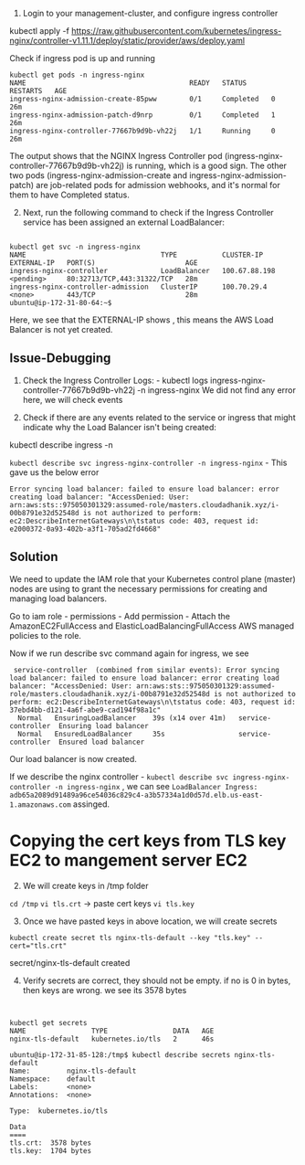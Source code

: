 

1. Login to your management-cluster, and configure ingress controller 

kubectl apply -f https://raw.githubusercontent.com/kubernetes/ingress-nginx/controller-v1.11.1/deploy/static/provider/aws/deploy.yaml


Check if ingress pod is up and running
```
kubectl get pods -n ingress-nginx
NAME                                        READY   STATUS      RESTARTS   AGE
ingress-nginx-admission-create-85pww        0/1     Completed   0          26m
ingress-nginx-admission-patch-d9nrp         0/1     Completed   1          26m
ingress-nginx-controller-77667b9d9b-vh22j   1/1     Running     0          26m

```

The output shows that the NGINX Ingress Controller pod (ingress-nginx-controller-77667b9d9b-vh22j) is running, which is a good sign. The other two pods (ingress-nginx-admission-create and ingress-nginx-admission-patch) are job-related pods for admission webhooks, and it's normal for them to have Completed status.


2.  Next, run the following command to check if the Ingress Controller service has been assigned an external LoadBalancer:

```

kubectl get svc -n ingress-nginx
NAME                                 TYPE           CLUSTER-IP      EXTERNAL-IP   PORT(S)                      AGE
ingress-nginx-controller             LoadBalancer   100.67.88.198   <pending>     80:32713/TCP,443:31322/TCP   28m
ingress-nginx-controller-admission   ClusterIP      100.70.29.4     <none>        443/TCP                      28m
ubuntu@ip-172-31-80-64:~$ 

```

Here, we see that the EXTERNAL-IP shows <pending>, this means the AWS Load Balancer is not yet created.

## Issue-Debugging

1. Check the Ingress Controller Logs: - kubectl logs ingress-nginx-controller-77667b9d9b-vh22j -n ingress-nginx
We did not find any error here, we will check events

2. Check if there are any events related to the service or ingress that might indicate why the Load Balancer isn't being created:

kubectl describe ingress <your-ingress-name> -n <your-namespace>

`kubectl describe svc ingress-nginx-controller -n ingress-nginx` - This gave us the below error 

```
Error syncing load balancer: failed to ensure load balancer: error creating load balancer: "AccessDenied: User: arn:aws:sts::975050301329:assumed-role/masters.cloudadhanik.xyz/i-00b8791e32d52548d is not authorized to perform: ec2:DescribeInternetGateways\n\tstatus code: 403, request id: e2000372-0a93-402b-a3f1-705ad2fd4668"

```

## Solution

We need to update the IAM role that your Kubernetes control plane (master) nodes are using to grant the necessary permissions for creating and managing load balancers.

Go to iam role - permissions - Add permission - Attach the AmazonEC2FullAccess and ElasticLoadBalancingFullAccess AWS managed policies to the role.

Now if we run describe svc command again for ingress, we see

```
 service-controller  (combined from similar events): Error syncing load balancer: failed to ensure load balancer: error creating load balancer: "AccessDenied: User: arn:aws:sts::975050301329:assumed-role/masters.cloudadhanik.xyz/i-00b8791e32d52548d is not authorized to perform: ec2:DescribeInternetGateways\n\tstatus code: 403, request id: 37ebd4bb-d121-4a6f-abe9-cad194f98a1c"
  Normal   EnsuringLoadBalancer    39s (x14 over 41m)   service-controller  Ensuring load balancer
  Normal   EnsuredLoadBalancer     35s                  service-controller  Ensured load balancer

```
Our load balancer is now created.

If we describe the nginx controller - `kubectl describe svc ingress-nginx-controller -n ingress-nginx` , we can see `LoadBalancer Ingress:     adb65a2089d91489a96ce54036c829c4-a3b57334a1d0d57d.elb.us-east-1.amazonaws.com` assinged.



# Copying the cert keys from TLS key EC2 to mangement server EC2

2. We will create keys in /tmp folder

`cd /tmp`
`vi tls.crt` -> paste cert keys
`vi tls.key`

3. Once we have pasted keys in above location, we will create secrets

`kubectl create secret tls nginx-tls-default --key "tls.key" --cert="tls.crt"`

secret/nginx-tls-default created

4. Verify secrets are correct, they should not be empty. if no is 0 in bytes, then keys are wrong. we see its 3578 bytes
```


kubectl get secrets 
NAME                TYPE                DATA   AGE
nginx-tls-default   kubernetes.io/tls   2      46s

ubuntu@ip-172-31-85-128:/tmp$ kubectl describe secrets nginx-tls-default
Name:         nginx-tls-default
Namespace:    default
Labels:       <none>
Annotations:  <none>

Type:  kubernetes.io/tls

Data
====
tls.crt:  3578 bytes
tls.key:  1704 bytes

```